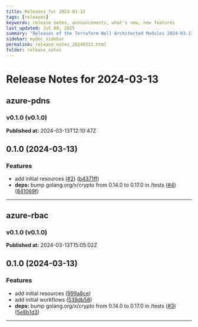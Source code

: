 ```yaml
---
title: Releases for 2024-03-13
tags: [releases]
keywords: release notes, announcements, what's new, new features
last_updated: Jul 09, 2025
summary: "Releases of the Terraform Well Architected Modules 2024-03-13"
sidebar: mydoc_sidebar
permalink: release_notes_20240313.html
folder: release_notes
---
```


# Release Notes for 2024-03-13

## azure-pdns
### v0.1.0 (v0.1.0)
**Published at:** 2024-03-13T12:10:47Z

## 0.1.0 (2024-03-13)


### Features

* add initial resources ([#2](https://github.com/CloudNationHQ/terraform-azure-pdns/issues/2)) ([b4371ff](https://github.com/CloudNationHQ/terraform-azure-pdns/commit/b4371fffdd107c6ff1d27320c2301c315c0c577d))
* **deps:** bump golang.org/x/crypto from 0.14.0 to 0.17.0 in /tests ([#4](https://github.com/CloudNationHQ/terraform-azure-pdns/issues/4)) ([841069f](https://github.com/CloudNationHQ/terraform-azure-pdns/commit/841069f8e644ab0c163da84ce9c391f1d6aa4703))

---

## azure-rbac
### v0.1.0 (v0.1.0)
**Published at:** 2024-03-13T15:05:02Z

## 0.1.0 (2024-03-13)


### Features

* add initial resources ([999a8ce](https://github.com/CloudNationHQ/terraform-azure-rbac/commit/999a8cee4d0ef83d193a244403d5c4c7f88a515c))
* add initial workflows ([539db58](https://github.com/CloudNationHQ/terraform-azure-rbac/commit/539db58706458191850eb781e20b90862d741d72))
* **deps:** bump golang.org/x/crypto from 0.14.0 to 0.17.0 in /tests ([#3](https://github.com/CloudNationHQ/terraform-azure-rbac/issues/3)) ([5e8b1d3](https://github.com/CloudNationHQ/terraform-azure-rbac/commit/5e8b1d3db56d2679dcbc51a8ab4285c09d6189dc))

---

